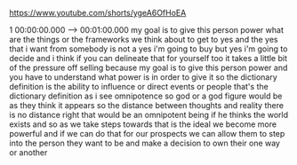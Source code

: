 https://www.youtube.com/shorts/ygeA6OfHoEA

1 00:00:00.000 --\> 00:01:00.000 my goal is to give this person power
what are the things or the frameworks we think about to get to yes and
the yes that i want from somebody is not a yes i'm going to buy but yes
i'm going to decide and i think if you can delineate that for yourself
too it takes a little bit of the pressure off selling because my goal is
to give this person power and you have to understand what power is in
order to give it so the dictionary definition is the ability to
influence or direct events or people that's the dictionary definition as
i see omnipotence so god or a god figure would be as they think it
appears so the distance between thoughts and reality there is no
distance right that would be an omnipotent being if he thinks the world
exists and so as we take steps towards that is the ideal we become more
powerful and if we can do that for our prospects we can allow them to
step into the person they want to be and make a decision to own their
one way or another
